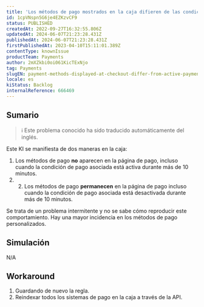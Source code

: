 ```yaml
---
title: 'Los métodos de pago mostrados en la caja difieren de las condiciones de pago activas.'
id: 1cpVNspn5G6je4EZKzvCF9
status: PUBLISHED
createdAt: 2022-09-27T16:32:55.806Z
updatedAt: 2024-06-07T21:23:28.431Z
publishedAt: 2024-06-07T21:23:28.431Z
firstPublishedAt: 2023-04-10T15:11:01.389Z
contentType: knownIssue
productTeam: Payments
author: 2mXZkbi0oi061KicTExNjo
tag: Payments
slugEN: payment-methods-displayed-at-checkout-differ-from-active-payment-conditions
locale: es
kiStatus: Backlog
internalReference: 666469
---
```


## Sumario

>ℹ️ Este problema conocido ha sido traducido automáticamente del inglés.


Este KI se manifiesta de dos maneras en la caja:

1. Los métodos de pago **no** aparecen en la página de pago, incluso cuando la condición de pago asociada está activa durante más de 10 minutos.
2. 2. Los métodos de pago **permanecen** en la página de pago incluso cuando la condición de pago asociada está desactivada durante más de 10 minutos.

Se trata de un problema intermitente y no se sabe cómo reproducir este comportamiento. Hay una mayor incidencia en los métodos de pago personalizados.


##

## Simulación


N/A



## Workaround



1. Guardando de nuevo la regla.
2. Reindexar todos los sistemas de pago en la caja a través de la API.

